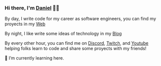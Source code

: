 ### Hi there, I'm [Daniel](https://leonnoel.com) 👋🏽

By day, I write code for my career as software engineers, you can find my proyects in my [Web](https://resilientcoders.org)

By night, I like write some ideas of technology in my [Blog](https://generalassemb.ly/instructors/leon-noel/2051)

By every other hour, you can find me on [Discord](https://leonnoel.com/discord), [Twitch](https://leonnoel.com/twitch), and [Youtube](https://leonnoel.com/youtube) helping folks learn to code and share some proyects with my friends!

🌱 I’m currently learning here.

<!--
**danihrivera/danihrivera** is a ✨ _special_ ✨ repository because its `README.md` (this file) appears on your GitHub profile.

Here are some ideas to get you started:

- 🔭 I’m currently working on ...
- 🌱 I’m currently learning ...
- 👯 I’m looking to collaborate on ...
- 🤔 I’m looking for help with ...
- 💬 Ask me about ...
- 📫 How to reach me: ...
- 😄 Pronouns: ...
- ⚡ Fun fact: ...
-->
